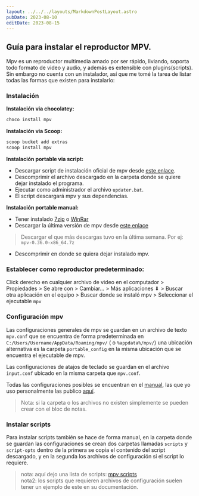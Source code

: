 ```yaml
---
layout: ../../../layouts/MarkdownPostLayout.astro
pubDate: 2023-08-10
editDate: 2023-08-15
---
```

## Guía para instalar el reproductor MPV.

Mpv es un reproductor multimedia amado por ser rápido, liviando, soporta todo formato de video y audio, y además es extensible con plugins(scripts). Sin embargo no cuenta con un instalador, así que me tomé la tarea de listar todas las formas que existen para instalarlo:

### Instalación
**Instalación via chocolatey:**
```sh
choco install mpv
```
**Instalación via Scoop:**
```sh
scoop bucket add extras
scoop install mpv
```
**Instalación portable via script:**
- Descargar script de instalación oficial de mpv desde [este enlace](https://sourceforge.net/projects/mpv-player-windows/files/bootstrapper.zip/download).
- Descomprimir el archivo descargado en la carpeta donde se quiere dejar instalado el programa.
- Ejecutar como administrador el archivo `updater.bat`.
- El script descargará mpv y sus dependencias.

**Instalación portable manual:**
- Tener instalado [7zip](https://www.7-zip.org/download.html) o [WinRar](https://www.win-rar.com/download.html)
- Descargar la última versión de mpv desde [este enlace](https://sourceforge.net/projects/mpv-player-windows/files/release/)
> Descargar el que más descargas tuvo en la última semana. Por ej:  `mpv-0.36.0-x86_64.7z`
- Descomprimir en donde se quiera dejar instalado mpv.

### Establecer como reproductor predeterminado:
Click derecho en cualquier archivo de video en el computador > Propiedades > Se abre con > Cambiar... > Más aplicaciones ⬇ > Buscar otra aplicación en el equipo > Buscar donde se instaló mpv > Seleccionar el ejecutable `mpv`

### Configuración mpv
Las configuraciones generales de mpv se guardan en un archivo de texto `mpv.conf` que se encuentra de forma predeterminada en `C:/Users/Username/AppData/Roaming/mpv/` ( o `%appdata%/mpv/`) una ubicación alternativa es la carpeta `portable_config` en la misma ubicación que se encuentra el ejecutable de mpv.

Las configuraciones de atajos de teclado se guardan en el archivo `input.conf` ubicado en la misma carpeta que `mpv.conf`.

Todas las configuraciones posibles se encuentran en el [manual](https://mpv.io/manual/stable/), las que yo uso personalmente las publico [aquí](https://github.com/DavidBonelo/dotfiles/tree/main/.config/mpv).

> Nota: si la carpeta o los archivos no existen simplemente se pueden crear con el bloc de notas.

### Instalar scripts
Para instalar scripts también se hace de forma manual, en la carpeta donde se guardan las configuraciones se crean dos carpetas llamadas `scripts` y `script-opts` dentro de la primera se copia el contenido del script descargado, y en la segunda los archivos de configuración si el script lo requiere.

> nota: aquí dejo una lista de scripts: [mpv scripts](https://github.com/mpv-player/mpv/wiki/User-Scripts)\
> nota2: los scripts que requieren archivos de configuración suelen tener un ejemplo de este en su documentación.